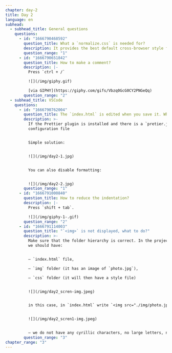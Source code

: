 ```yaml
---
chapter: day-2
title: Day 2
language: en
subhead:
  - subhead_title: General questions
    questions:
      - id: "1666790468592"
        question_title: W﻿hat a `normalize.css` is needed for?
        description: It provides the best default cross-browser style for `HTML-` elements.
        question_range: "1"
      - id: "1666790651842"
        question_title: How to make a comment?
        description: |-
          P﻿ress `ctrl + /`

          ![](/img/giphy.gif)

          [via GIPHY](https://giphy.com/gifs/Vbzq0GcG0CY2PNGeQq)
        question_range: "2"
  - subhead_title: VSCode
    questions:
      - id: "1666790762004"
        question_title: The `index.html` is edited when you save it. What to do?
        description: >-
          If the Prettier plugin is installed and there is a `pretier.json`
          configuration file


          Simple solution:


          ![](/img/day2-1.jpg)


          You can also disable formatting:


          ![](/img/day2-2.jpg)
        question_range: "1"
      - id: "1666791000840"
        question_title: How to reduce the indentation?
        description: |-
          P﻿ress `shift + tab`.

          ![](/img/giphy-1-.gif)
        question_range: "2"
      - id: "1666791114003"
        question_title: "`<﻿img>` is not displayed, what to do?"
        description: >-
          Make sure that the folder hierarchy is correct. In the project folder
          we should have:


          – `index.html` file,

          – `img` folder (it has an image of `photo.jpg`),

          – `css` folder (it will then have a style file)


          ![](/img/day2_scren-img.jpeg)


          in this case, in `index.html` write `<img src="./img/photo.jpg" alt="my photo">`


          ![](/img/day2_scren1-img.jpeg)


          – we do not have any cyrillic characters, no large letters, no filenames or folders
        question_range: "3"
chapter_range: "3"
---
```

